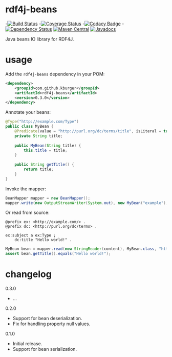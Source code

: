 # rdf4j-beans
-[![Build Status](https://travis-ci.org/kburger/rdf4j-beans.svg?branch=develop)](https://travis-ci.org/kburger/rdf4j-beans)
 -[![Coverage Status](https://coveralls.io/repos/github/kburger/rdf4j-beans/badge.svg?branch=develop)](https://coveralls.io/github/kburger/rdf4j-beans?branch=develop)
 -[![Codacy Badge](https://api.codacy.com/project/badge/Grade/05b1b8037272416a8d925ec2ce160d54)](https://www.codacy.com/app/burger/rdf4j-beans?utm_source=github.com&amp;utm_medium=referral&amp;utm_content=kburger/rdf4j-beans&amp;utm_campaign=Badge_Grade)
 -[![Dependency Status](https://www.versioneye.com/user/projects/58c674c662d60200434c7ef9/badge.svg?style=flat-square)](https://www.versioneye.com/user/projects/58c674c662d60200434c7ef9)
[![Maven Central](https://img.shields.io/maven-central/v/com.github.kburger/rdf4j-beans.svg)](https://search.maven.org/#search%7Cga%7C1%7Cg%3A%22com.github.kburger%22%20a%3A%22rdf4j-beans%22)
[![Javadocs](https://javadoc.io/badge/com.github.kburger/rdf4j-beans.svg)](https://javadoc.io/doc/com.github.kburger/rdf4j-beans)

Java beans IO library for RDF4J.

# usage
Add the `rdf4j-beans` dependency in your POM:
```xml
<dependency>
    <groupId>com.github.kburger</groupId>
    <artifactId>rdf4j-beans</artifactId>
    <version>0.3.0</version>
</dependency>
```

Annotate your beans:
```java
@Type("http://example.com/Type")
public class MyBean {
    @Predicate(value = "http://purl.org/dc/terms/title", isLiteral = true)
    private String title;
    
    public MyBean(String title) {
        this.title = title;
    }
    
    public String getTitle() {
        return title;
    }
}
```

Invoke the mapper:
```java
BeanMapper mapper = new BeanMapper();
mapper.write(new OutputStreamWriter(System.out), new MyBean("example"), "http://example.com/subject", RDFFormat.TURTLE);
```

Or read from source:
```
@prefix ex: <http://example.com/> .
@prefix dc: <http://purl.org/dc/terms> .

ex:subject a ex:Type ;
    dc:title "Hello world!" .
```

```java
MyBean bean = mapper.read(new StringReader(content), MyBean.class, "http://example.com/subject", RDFFormat.TURTLE);
assert bean.getTitle().equals("Hello world!");
```

# changelog
0.3.0
- ...

0.2.0
- Support for bean deserialization.
- Fix for handling property null values. 

0.1.0
- Initial release.
- Support for bean serialization.